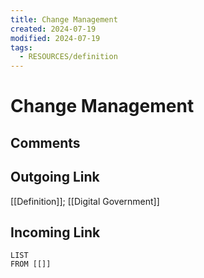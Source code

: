 ```yaml
---
title: Change Management
created: 2024-07-19
modified: 2024-07-19
tags:
  - RESOURCES/definition
---
```

# Change Management
## Comments

## Outgoing Link
[[Definition]]; [[Digital Government]]

## Incoming Link
```dataview
LIST
FROM [[]]
```
